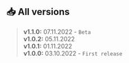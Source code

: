 ## 📥 All versions
> **v1.1.0:** 07.11.2022 - `Beta`  
> **v1.0.2:** 05.11.2022  
> **v1.0.1:** 01.11.2022  
> **v1.0.0:** 03.10.2022 - `First release`